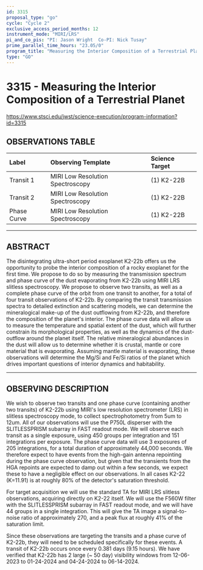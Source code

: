 ```yaml
---
id: 3315
proposal_type: "go"
cycle: "Cycle 2"
exclusive_access_period_months: 12
instrument_mode: "MIRI/LRS"
pi_and_co_pis: "PI: Jason Wright  Co-PI: Nick Tusay"
prime_parallel_time_hours: "23.05/0"
program_title: "Measuring the Interior Composition of a Terrestrial Planet"
type: "GO"
---
```

# 3315 - Measuring the Interior Composition of a Terrestrial Planet
https://www.stsci.edu/jwst/science-execution/program-information?id=3315
## OBSERVATIONS TABLE
| Label       | Observing Template             | Science Target |
| :---------- | :----------------------------- | :------------- |
| Transit 1   | MIRI Low Resolution Spectroscopy | (1) K2-22B     |
| Transit 2   | MIRI Low Resolution Spectroscopy | (1) K2-22B     |
| Phase Curve | MIRI Low Resolution Spectroscopy | (1) K2-22B     |

---

## ABSTRACT

The disintegrating ultra-short period exoplanet K2-22b offers us the opportunity to probe the interior composition of a rocky exoplanet for the first time. We propose to do so by measuring the transmission spectrum and phase curve of the dust evaporating from K2-22b using MIRI LRS slitless spectroscopy. We propose to observe two transits, as well as a complete phase curve of the orbit from one transit to another, for a total of four transit observations of K2-22b. By comparing the transit transmission spectra to detailed extinction and scattering models, we can determine the mineralogical make-up of the dust outflowing from K2-22b, and therefore the composition of the planet's interior. The phase curve data will allow us to measure the temperature and spatial extent of the dust, which will further constrain its morphological properties, as well as the dynamics of the dust-outflow around the planet itself. The relative mineralogical abundances in the dust will allow us to determine whether it is crustal, mantle or core material that is evaporating. Assuming mantle material is evaporating, these observations will determine the Mg/Si and Fe/Si ratios of the planet which drives important questions of interior dynamics and habitability.

---

## OBSERVING DESCRIPTION

We wish to observe two transits and one phase curve (containing another two transits) of K2-22b using MIRI's low resolution spectrometer (LRS) in slitless spectroscopy mode, to collect spectrophotometry from 5um to 12um. All of our observations will use the P750L disperser with the SLITLESSPRISM subarray in FAST readout mode. We will observe each transit as a single exposure, using 450 groups per integration and 151 integrations per exposure. The phase curve data will use 3 exposures of 205 integrations, for a total duration of approximately 44,000 seconds. We therefore expect to have events from the high-gain antenna repointing during the phase curve observation, but given that the transients from the HGA repoints are expected to damp out within a few seconds, we expect these to have a negligible effect on our observations. In all cases K2-22 (K=11.91) is at roughly 80% of the detector's saturation threshold.

For target acquisition we will use the standard TA for MIRI LRS slitless observations, acquiring directly on K2-22 itself. We will use the F560W filter with the SLITLESSPRISM subarray in FAST readout mode, and we will have 44 groups in a single integration. This will give the TA image a signal-to-noise ratio of approximately 270, and a peak flux at roughly 41% of the saturation limit.

Since these observations are targeting the transits and a phase curve of K2-22b, they will need to be scheduled specifically for these events. A transit of K2-22b occurs once every 0.381 days (9.15 hours). We have verified that K2-22b has 2 large (~ 50 day) visibility windows from 12-06-2023 to 01-24-2024 and 04-24-2024 to 06-14-2024.